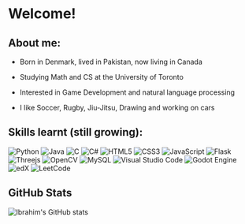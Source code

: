 # Welcome!

## About me:
- Born in Denmark, lived in Pakistan, now living in Canada
- Studying Math and CS at the University of Toronto
- Interested in Game Development and natural language processing
- I like Soccer, Rugby, Jiu-Jitsu, Drawing and working on cars

  <!--## add major projects (TODO)-->

## Skills learnt (still growing):
![Python](https://img.shields.io/badge/python-3670A0?style=for-the-badge&logo=python&logoColor=ffdd54)
![Java](https://img.shields.io/badge/java-%23ED8B00.svg?style=for-the-badge&logo=openjdk&logoColor=white)
![C](https://img.shields.io/badge/c-%2300599C.svg?style=for-the-badge&logo=c&logoColor=white)
![C#](https://img.shields.io/badge/c%23-%23239120.svg?style=for-the-badge&logo=csharp&logoColor=white)
![HTML5](https://img.shields.io/badge/html5-%23E34F26.svg?style=for-the-badge&logo=html5&logoColor=white)
![CSS3](https://img.shields.io/badge/css3-%231572B6.svg?style=for-the-badge&logo=css3&logoColor=white)
![JavaScript](https://img.shields.io/badge/javascript-%23323330.svg?style=for-the-badge&logo=javascript&logoColor=%23F7DF1E)
![Flask](https://img.shields.io/badge/flask-%23000.svg?style=for-the-badge&logo=flask&logoColor=white)
![Threejs](https://img.shields.io/badge/threejs-black?style=for-the-badge&logo=three.js&logoColor=white)
![OpenCV](https://img.shields.io/badge/opencv-%23white.svg?style=for-the-badge&logo=opencv&logoColor=white)
![MySQL](https://img.shields.io/badge/mysql-4479A1.svg?style=for-the-badge&logo=mysql&logoColor=white)
![Visual Studio Code](https://img.shields.io/badge/Visual%20Studio%20Code-0078d7.svg?style=for-the-badge&logo=visual-studio-code&logoColor=white)
![Godot Engine](https://img.shields.io/badge/GODOT-%23FFFFFF.svg?style=for-the-badge&logo=godot-engine)
![edX](https://img.shields.io/badge/edX-%2302262B.svg?style=for-the-badge&logo=edX&logoColor=white)
![LeetCode](https://img.shields.io/badge/LeetCode-000000?style=for-the-badge&logo=LeetCode&logoColor=#d16c06)

## GitHub Stats
<!--streak stats-->
<!--docs at https://github.com/anuraghazra/github-readme-stats/blob/master/readme.md#customization-->
![Ibrahim's GitHub stats](https://github-readme-stats.vercel.app/api?username=GTibiGT&show_icons=true&theme=ambient_gradient)


<!--language stats-->

<!---
Ibrahim/Ibrahim is a ✨ special ✨ repository because its `README.md` (this file) appears on your GitHub profile.
You can click the Preview link to take a look at your changes.
--->


